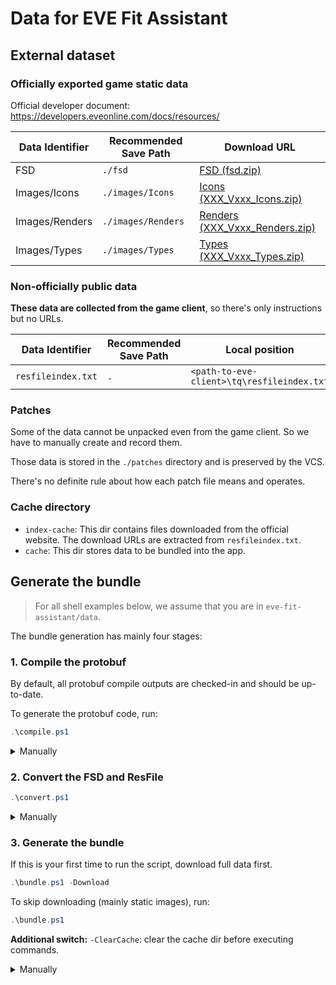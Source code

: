 # Data for EVE Fit Assistant

## External dataset

### Officially exported game static data

Official developer document: <https://developers.eveonline.com/docs/resources/>

| Data Identifier | Recommended Save Path | Download URL                                  |
|-----------------|-----------------------|-----------------------------------------------|
| FSD             | `./fsd`               | [FSD (fsd.zip)][FSD URL]                      |
| Images/Icons    | `./images/Icons`      | [Icons (XXX_Vxxx_Icons.zip)][Icon URL]        |
| Images/Renders  | `./images/Renders`    | [Renders (XXX_Vxxx_Renders.zip)][Renders URL] |
| Images/Types    | `./images/Types`      | [Types (XXX_Vxxx_Types.zip)][Types URL]       |

[FSD URL]: https://eve-static-data-export.s3-eu-west-1.amazonaws.com/tranquility/fsd.zip

[Icon URL]: https://web.ccpgamescdn.com/aws/developers/Uprising_V21.03_Icons.zip

[Renders URL]: https://web.ccpgamescdn.com/aws/developers/Uprising_V21.03_Renders.zip

[Types URL]: https://web.ccpgamescdn.com/aws/developers/Uprising_V21.03_Renders.zip

### Non-officially public data

**These data are collected from the game client**, so there's only instructions but no URLs.

| Data Identifier    | Recommended Save Path | Local position                             |
|--------------------|-----------------------|--------------------------------------------|
| `resfileindex.txt` | `.`                   | `<path-to-eve-client>\tq\resfileindex.txt` |

### Patches

Some of the data cannot be unpacked even from the game client.
So we have to manually create and record them.

Those data is stored in the `./patches` directory and is preserved by the VCS.

There's no definite rule about how each patch file means and operates.

### Cache directory

- `index-cache`:
  This dir contains files downloaded from the official website.
  The download URLs are extracted from `resfileindex.txt`.
- `cache`:
  This dir stores data to be bundled into the app.

## Generate the bundle

> For all shell examples below, we assume that you are in `eve-fit-assistant/data`.

The bundle generation has mainly four stages:

### 1. Compile the protobuf

By default, all protobuf compile outputs are checked-in and should be up-to-date.

To generate the protobuf code, run:

```powershell
.\compile.ps1
```

<details><summary>Manually</summary>

1.  Clear pre-compiled files:

    ```bash
    rm -rf ./convert/*_pb2.py
    ```
2.  Compile the protobuf:

    ```bash
    protoc -I./schema --python_out=./convert --dart_out=../lib/storage/proto ./schema/*.proto
    ```

</details>


### 2. Convert the FSD and ResFile

```powershell
.\convert.ps1
```

<details><summary>Manually</summary>

1.  Convert app-used data:

    ```bash
    uv run ./convert/run.py ./fsd ./resfileindex.txt ./out ./index-cache
    ```
2.  Convert native data:

    ```bash
    cd ../rust/lib/eve-fit-os/
    uv sync # sync the environment
    uv run -m data.convert ../../../data/fsd ./data/patches ./data/out
    ```

</details>

### 3. Generate the bundle

If this is your first time to run the script, download full data first.

```powershell
.\bundle.ps1 -Download
```

To skip downloading (mainly static images), run:

```powershell
.\bundle.ps1
```

**Additional switch:** `-ClearCache`: clear the cache dir before executing commands.

<details><summary>Manually</summary>

1.  Create a version timestamp:
    
    ```powershell
    New-Item -ItemType File -Force -Path ./cache/version
    Set-Content -Path ./cache/version -Value (Get-Data -UFormat %s) -Force
    ```
    
    **Hint:** The timestamp is in seconds since the Unix epoch.

    This will write the current timestamp to file `./cache/version`
2.  Copy protobuf files:

    ```bash
    cp ./out/pb2/*.pb ./cache/
    ```
3.  Execute extra python scripts:

    ```bash
    uv run ./bundle/extra.py ./fsd ./images ./resfileindex.txt --download
    ```
    
    **Note:** omit `--download` to skip downloading files.
4.  Copy native output:

    ```bash
    mkdir ./cache/native
    # We only uses the following 4 files at runtime
    cp ../rust/lib/eve-fit-os/data/out/pb2/dogmaAttributes.pb2 ./cache/native
    cp ../rust/lib/eve-fit-os/data/out/pb2/dogmaEffects.pb2 ./cache/native
    cp ../rust/lib/eve-fit-os/data/out/pb2/typeDogma.pb2 ./cache/native
    cp ../rust/lib/eve-fit-os/data/out/pb2/types.pb2 ./cache/native 
    ```
5.  Create the tarball:
    ```bash
    tar -czf ./storage.tar.gz -C ./cache .
    ```

</details>
